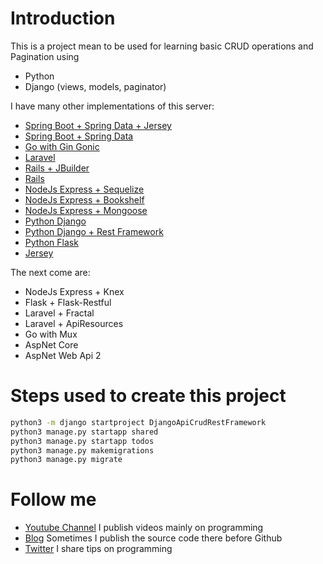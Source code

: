 # Introduction
This is a project mean to be used for learning basic CRUD operations and Pagination using
- Python
- Django (views, models, paginator)

I have many other implementations of this server:
- [Spring Boot + Spring Data + Jersey]()
- [Spring Boot + Spring Data]()
- [Go with Gin Gonic]()
- [Laravel]()
- [Rails + JBuilder]()
- [Rails]()
- [NodeJs Express + Sequelize]()
- [NodeJs Express + Bookshelf]()
- [NodeJs Express + Mongoose]()
- [Python Django]()
- [Python Django + Rest Framework]()
- [Python Flask]()
- [Jersey]()

The next come are:
- NodeJs Express + Knex
- Flask + Flask-Restful
- Laravel + Fractal
- Laravel + ApiResources
- Go with Mux
- AspNet Core
- AspNet Web Api 2
# Steps used to create this project
```bash
python3 -m django startproject DjangoApiCrudRestFramework
python3 manage.py startapp shared
python3 manage.py startapp todos
python3 manage.py makemigrations
python3 manage.py migrate
```

# Follow me
- [Youtube Channel](https://youtube.com/melardev) I publish videos mainly on programming
- [Blog](http://melardev.com) Sometimes I publish the source code there before Github
- [Twitter](https://twitter.com/@melardev) I share tips on programming